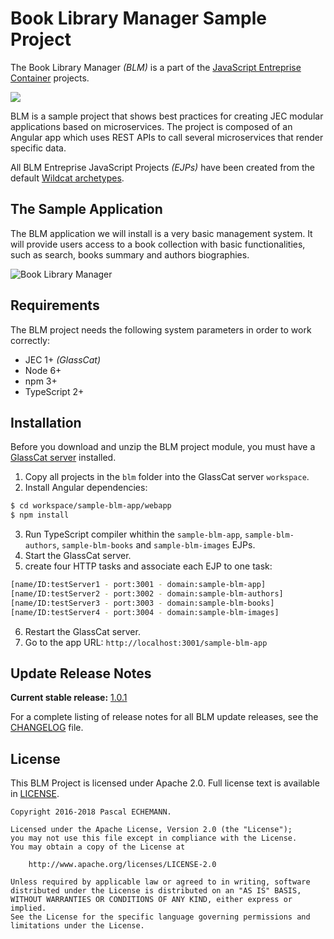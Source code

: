 # Book Library Manager Sample Project

The Book Library Manager _(BLM)_ is a part of the [JavaScript Entreprise Container][jec-url] projects.

[![][jec-logo]][jec-url]

BLM is a sample project that shows best practices for creating JEC modular applications based on microservices.
The project is composed of an Angular app which uses REST APIs to call several microservices that render specific data.


All BLM Entreprise JavaScript Projects _(EJPs)_ have been created from the default [Wildcat archetypes](https://github.com/pechemann/jec-wildcat-archetypes).

## The Sample Application

The BLM application we will install is a very basic management system. It will provide users access to a book collection with basic functionalities, such as search, books summary and authors biographies.

![Book Library Manager](https://raw.githubusercontent.com/pechemann/jec-app-samples/master/blm/blm-preview.png "Book Library Manager")

## Requirements

The BLM project needs the following system parameters in order to work correctly:

- JEC 1+ _(GlassCat)_
- Node 6+
- npm 3+
- TypeScript 2+

## Installation

Before you download and unzip the BLM project module, you must have a [GlassCat server](https://github.com/pechemann/jec-glasscat) installed.

1. Copy all projects in the `blm` folder into the GlassCat server `workspace`.
2. Install Angular dependencies:

```bash
$ cd workspace/sample-blm-app/webapp
$ npm install
```

3. Run TypeScript compiler whithin the `sample-blm-app`, `sample-blm-authors`, `sample-blm-books` and `sample-blm-images` EJPs.
4. Start the GlassCat server.
5. create four HTTP tasks and associate each EJP to one task:

```bash
[name/ID:testServer1 - port:3001 - domain:sample-blm-app]
[name/ID:testServer2 - port:3002 - domain:sample-blm-authors]
[name/ID:testServer3 - port:3003 - domain:sample-blm-books]
[name/ID:testServer4 - port:3004 - domain:sample-blm-images]
```

6. Restart the GlassCat server.
7. Go to the app URL: `http://localhost:3001/sample-blm-app`

## Update Release Notes

**Current stable release:** [1.0.1](CHANGELOG.md#blm-1.0.1)
 
For a complete listing of release notes for all BLM update releases, see the [CHANGELOG](CHANGELOG.md) file. 

## License
This BLM Project is licensed under Apache 2.0. Full license text is available in [LICENSE](LICENSE).

```
Copyright 2016-2018 Pascal ECHEMANN.

Licensed under the Apache License, Version 2.0 (the "License");
you may not use this file except in compliance with the License.
You may obtain a copy of the License at

    http://www.apache.org/licenses/LICENSE-2.0

Unless required by applicable law or agreed to in writing, software
distributed under the License is distributed on an "AS IS" BASIS,
WITHOUT WARRANTIES OR CONDITIONS OF ANY KIND, either express or implied.
See the License for the specific language governing permissions and
limitations under the License.
```

[jec-url]: https://github.com/pechemann/JEC
[jec-logo]: https://raw.githubusercontent.com/pechemann/JEC/master/assets/jec-logos/jec-logo.png